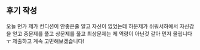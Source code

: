## 후기 작성

오늘 먼가 제가 컨디션이 안좋은줄 알고 자신이 없었는데 
하문제가 쉬워서하에서 자신감을 얻고
중문제를 풀고 상문제를 풀고 
최상문제는 제 역량이 아닌것 같아 먼저 올립니다 ㅜ
제출하고 계속 고민해보겠습니다!
